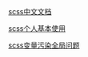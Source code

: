 [scss中文文档](https://www.sass.hk/docs/)

[scss个人基本使用](https://blog.csdn.net/qq_40323256/article/details/109138173)

[scss变量污染全局问题](https://zhuanlan.zhihu.com/p/398812606)